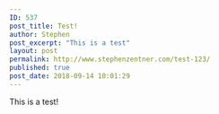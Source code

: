 ```yaml
---
ID: 537
post_title: Test!
author: Stephen
post_excerpt: "This is a test"
layout: post
permalink: http://www.stephenzentner.com/test-123/
published: true
post_date: 2018-09-14 10:01:29
---
```



<!-- wp:paragraph -->
<p>This is a test!</p>
<!-- /wp:paragraph -->
